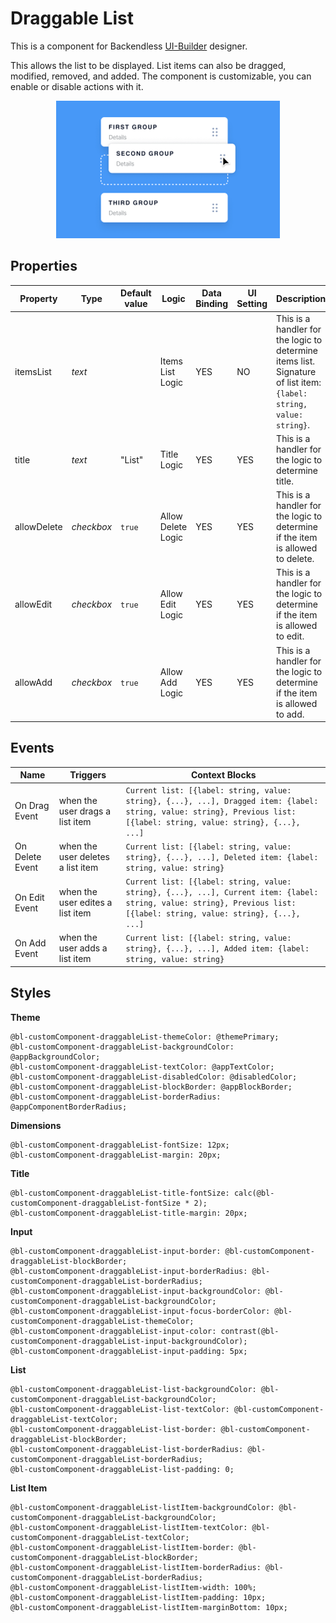 # Draggable List

This is a component for Backendless [UI-Builder](https://backendless.com/developers/#ui-builder) designer.

This allows the list to be displayed. List items can also be dragged, modified, removed, and added.
The component is customizable, you can enable or disable actions with it.

<p align="center">
  <img alt="main thumbnail" height="220" src="./thumbnail.png" width="358"/>
</p>

## Properties

| Property    | Type       | Default value | Logic              | Data Binding | UI Setting | Description                                                                                                        |
|-------------|------------|---------------|--------------------|--------------|------------|--------------------------------------------------------------------------------------------------------------------|
| itemsList   | *text*     |               | Items List Logic   | YES          | NO         | This is a handler for the logic to determine items list. Signature of list item: `{label: string, value: string}`. |
| title       | *text*     | "List"        | Title Logic        | YES          | YES        | This is a handler for the logic to determine title.                                                                |
| allowDelete | *checkbox* | `true`        | Allow Delete Logic | YES          | YES        | This is a handler for the logic to determine if the item is allowed to delete.                                     |
| allowEdit   | *checkbox* | `true`        | Allow Edit Logic   | YES          | YES        | This is a handler for the logic to determine if the item is allowed to edit.                                       |
| allowAdd    | *checkbox* | `true`        | Allow Add Logic    | YES          | YES        | This is a handler for the logic to determine if the item is allowed to add.                                        |

## Events

| Name            | Triggers                          | Context Blocks                                                                                                                                                          |
|-----------------|-----------------------------------|-------------------------------------------------------------------------------------------------------------------------------------------------------------------------|
| On Drag Event   | when the user drags a list item   | `Current list: [{label: string, value: string}, {...}, ...], Dragged item: {label: string, value: string}, Previous list: [{label: string, value: string}, {...}, ...]` |
| On Delete Event | when the user deletes a list item | `Current list: [{label: string, value: string}, {...}, ...], Deleted item: {label: string, value: string}`                                                              |
| On Edit Event   | when the user edites a list item  | `Current list: [{label: string, value: string}, {...}, ...], Current item: {label: string, value: string}, Previous list: [{label: string, value: string}, {...}, ...]` |
| On Add Event    | when the user adds a list item    | `Current list: [{label: string, value: string}, {...}, ...], Added item: {label: string, value: string}`                                                                |

## Styles

**Theme**
````
@bl-customComponent-draggableList-themeColor: @themePrimary;
@bl-customComponent-draggableList-backgroundColor: @appBackgroundColor;
@bl-customComponent-draggableList-textColor: @appTextColor;
@bl-customComponent-draggableList-disabledColor: @disabledColor;
@bl-customComponent-draggableList-blockBorder: @appBlockBorder;
@bl-customComponent-draggableList-borderRadius: @appComponentBorderRadius;
````

**Dimensions**
````
@bl-customComponent-draggableList-fontSize: 12px;
@bl-customComponent-draggableList-margin: 20px;
````

**Title**
````
@bl-customComponent-draggableList-title-fontSize: calc(@bl-customComponent-draggableList-fontSize * 2);
@bl-customComponent-draggableList-title-margin: 20px;
````

**Input**
````
@bl-customComponent-draggableList-input-border: @bl-customComponent-draggableList-blockBorder;
@bl-customComponent-draggableList-input-borderRadius: @bl-customComponent-draggableList-borderRadius;
@bl-customComponent-draggableList-input-backgroundColor: @bl-customComponent-draggableList-backgroundColor;
@bl-customComponent-draggableList-input-focus-borderColor: @bl-customComponent-draggableList-themeColor;
@bl-customComponent-draggableList-input-color: contrast(@bl-customComponent-draggableList-input-backgroundColor);
@bl-customComponent-draggableList-input-padding: 5px;
````

**List**
````
@bl-customComponent-draggableList-list-backgroundColor: @bl-customComponent-draggableList-backgroundColor;
@bl-customComponent-draggableList-list-textColor: @bl-customComponent-draggableList-textColor;
@bl-customComponent-draggableList-list-border: @bl-customComponent-draggableList-blockBorder;
@bl-customComponent-draggableList-list-borderRadius: @bl-customComponent-draggableList-borderRadius;
@bl-customComponent-draggableList-list-padding: 0;
````

**List Item**
````
@bl-customComponent-draggableList-listItem-backgroundColor: @bl-customComponent-draggableList-backgroundColor;
@bl-customComponent-draggableList-listItem-textColor: @bl-customComponent-draggableList-textColor;
@bl-customComponent-draggableList-listItem-border: @bl-customComponent-draggableList-blockBorder;
@bl-customComponent-draggableList-listItem-borderRadius: @bl-customComponent-draggableList-borderRadius;
@bl-customComponent-draggableList-listItem-width: 100%;
@bl-customComponent-draggableList-listItem-padding: 10px;
@bl-customComponent-draggableList-listItem-marginBottom: 10px;
````
